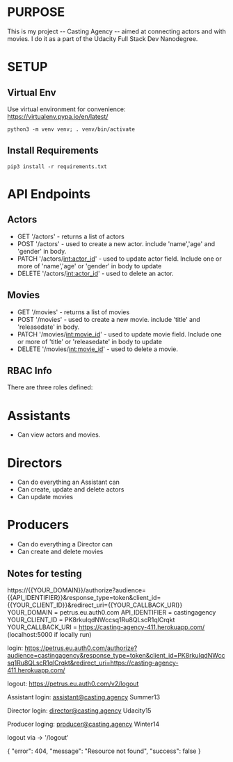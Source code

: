 # PURPOSE

This is my project -- Casting Agency -- aimed at connecting actors and with movies. I do it as a part of the Udacity Full Stack Dev Nanodegree.

# SETUP 

## Virtual Env

Use virtual environment for convenience: https://virtualenv.pypa.io/en/latest/

`python3 -m venv venv; . venv/bin/activate`

## Install Requirements
`pip3 install -r requirements.txt`


# API Endpoints 
## Actors
- GET '/actors'  - returns a list of actors
- POST '/actors' - used to create a new actor. include 'name','age' and 'gender' in body.
- PATCH '/actors/<int:actor_id>' - used to update actor field. Include one or more of 'name','age' or 'gender' in body to update
- DELETE '/actors/<int:actor_id>' - used to delete an actor.
## Movies
- GET '/movies' - returns a list of movies
- POST '/movies' - used to create a new movie. include 'title' and 'releasedate' in body.
- PATCH '/movies/<int:movie_id>' - used to update movie field. Include one or more of 'title' or 'releasedate' in body to update
- DELETE '/movies/<int:movie_id>' - used to delete a movie.


## RBAC Info
There are three roles defined:

# Assistants
 - Can view actors and movies.

# Directors
 - Can do everything an Assistant can
 - Can create, update and delete actors
 - Can update movies

# Producers
- Can do everything a Director can
- Can create and delete movies



## Notes for testing

https://{{YOUR_DOMAIN}}/authorize?audience={{API_IDENTIFIER}}&response_type=token&client_id={{YOUR_CLIENT_ID}}&redirect_uri={{YOUR_CALLBACK_URI}}
YOUR_DOMAIN = petrus.eu.auth0.com
API_IDENTIFIER = castingagency
YOUR_CLIENT_ID = PK8rkuIqdNWccsq1Ru8QLscR1qlCrqkt
YOUR_CALLBACK_URI = https://casting-agency-411.herokuapp.com/ (localhost:5000 if locally run)

login: https://petrus.eu.auth0.com/authorize?audience=castingagency&response_type=token&client_id=PK8rkuIqdNWccsq1Ru8QLscR1qlCrqkt&redirect_uri=https://casting-agency-411.herokuapp.com/

logout: https://petrus.eu.auth0.com/v2/logout

Assistant login: 
assistant@casting.agency
Summer13


Director login:
director@casting.agency
Udacity15

Producer loging:
producer@casting.agency
Winter14

logout via -> '/logout'

{
    "error": 404,
    "message": "Resource not found",
    "success": false
}